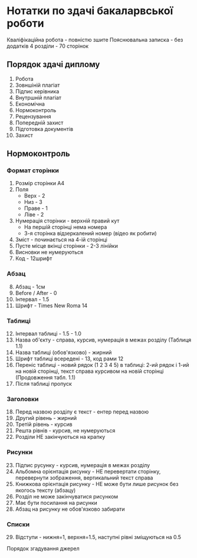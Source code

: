 # Нотатки по здачі бакаларвської роботи

Кваліфікаційна робота - повністю зшите
Пояснювальна записка - без додатків
4 розділи - 70 сторінок

## Порядок здачі диплому
1. Робота
2. Зовншіній плагіат
3. Підпис керівника
4. Внутршній плагіат
5. Економічна
6. Нормоконтроль
7. Рецензування
8. Попередній захист
9. Підготовка документів
10. Захист

## Нормоконтроль
### Формат сторінки
1. Розмір сторінки А4
2. Поля
    * Верх - 2
    * Низ - 3
    * Праве - 1
    * Ліве - 2
3. Нумерація сторінки - верхній правий кут
    * На першій сторінці нема номера
    * 3-я сторінка відзеркалений номер (відео як робити)
4. Зміст - починається на 4-ій сторінці
5. Пусте місце вкінці сторінки - 2-3 лінійки
6. Висновки не нумеруються
7. Код - 12шрифт

### Абзац
8. Абзац - 1см
9. Before / After - 0
10. Інтервал - 1.5
11. Шрифт - Times New Roma 14

### Таблиці
12. Інтервал таблиці - 1.5 - 1.0
13. Назва об'єкту - справа, курсив, нумерація в межах розділу (Таблиця 1.1)
14. Назва таблиці (обов'язково) - жирний
15. Шрифт таблиці всередені - 13, код рами 12
16. Переніс таблиці - новий рядок (1 2 3 4 5) в таблиці: 2-ий рядок і 1-ий на новій сторінці, текст справа курсивом на новій сторінці (Продовження табл. 1.1)
17. Після таблиці пропуск

### Заголовки
18. Перед назвою розділу є текст - ентер перед назвою
19. Другий рівень - жирний
20. Третій рівень - курсив
21. Решта рівнів - курсив, не нумеруються
22. Розділи НЕ закінчуються на крапку

### Рисунки
23. Підпис русунку - курсив, нумерація в межах розділу
24. Альбомна орієнтація рисунку - НЕ перевертати сторінку, перевернути зображення, вертикальний текст справа
25. Книжкова орієнтація рисунку - НЕ може бути лише рисунок без якогось тексту (абзацу)
26. Розділ не може закінчуватися рисунком
27. Має бути посилання на рисунки
28. Абзац на рисунку не обов'язково забирати

### Списки
29. Відступи - нижня=1, верхня=1.5, наступні рівні зміщуються на 0.5

Порядок згадування джерел
